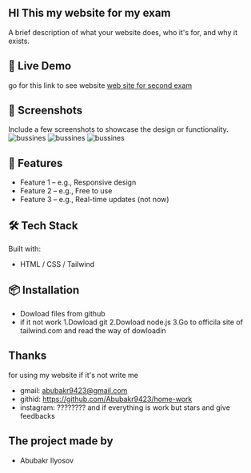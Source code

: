 ## HI This my website for my exam
A brief description of what your website does, who it's for, and why it exists.

## 🚀 Live Demo
go for this link to see website [web site for second exam](http://127.0.0.1:5500/exam1.html)

## 📸 Screenshots
Include a few screenshots to showcase the design or functionality.
![bussines](./Screenshot%202025-08-16%20164440.png)
![bussines](./Screenshot%202025-08-16%20164459.png)
![bussines](./Screenshot%202025-08-16%20164514.png)

## 🧰 Features

- Feature 1 – e.g., Responsive design
- Feature 2 – e.g., Free to use
- Feature 3 – e.g., Real-time updates (not now)

## 🛠️ Tech Stack

Built with:

- HTML / CSS / Tailwind

## 📦 Installation
- Dowload files from github
- if it not work
1.Dowload git
2.Dowload node.js
3.Go to officila site of tailwind.com and read the way of dowloadin

## Thanks
for using my website if it's not write me
- gmail: abubakr9423@gmail.com
- githid: https://github.com/Abubakr9423/home-work
- instagram: ????????
and if everything is work but stars and give feedbacks

## The project made by
- Abubakr Ilyosov

